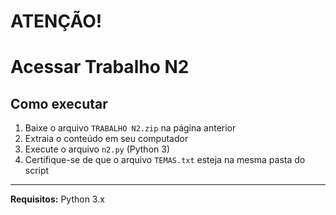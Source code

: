 # ATENÇÃO!
# Acessar Trabalho N2

## Como executar

1. Baixe o arquivo `TRABALHO N2.zip` na página anterior
2. Extraia o conteúdo em seu computador
3. Execute o arquivo `n2.py` (Python 3)
4. Certifique-se de que o arquivo `TEMAS.txt` esteja na mesma pasta do script

---

**Requisitos:** Python 3.x
